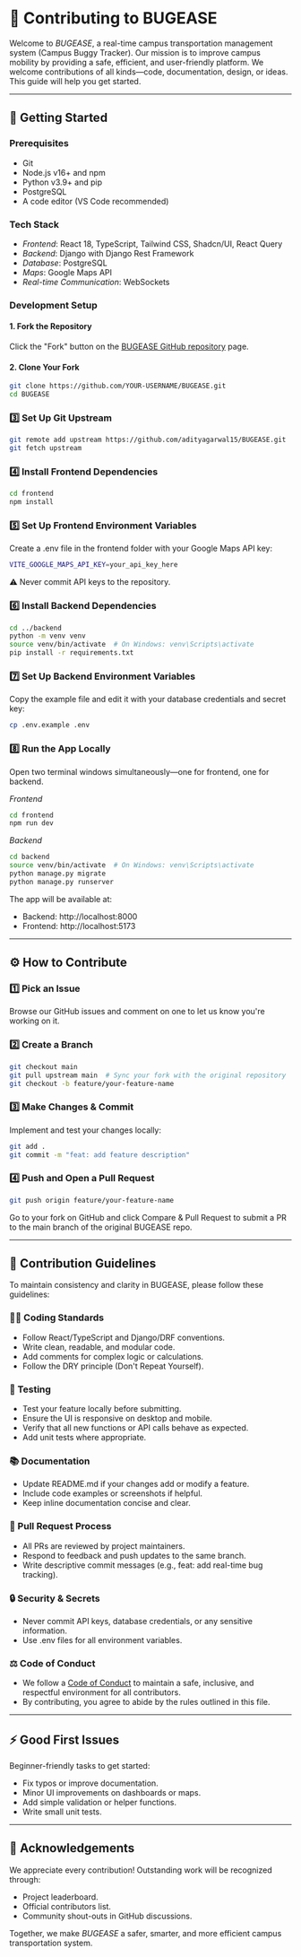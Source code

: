 # 🤝 Contributing to BUGEASE

Welcome to *BUGEASE*, a real-time campus transportation management system (Campus Buggy Tracker). Our mission is to improve campus mobility by providing a safe, efficient, and user-friendly platform. We welcome contributions of all kinds—code, documentation, design, or ideas. This guide will help you get started.

---

## 🚀 Getting Started

### Prerequisites
- Git
- Node.js v16+ and npm
- Python v3.9+ and pip
- PostgreSQL
- A code editor (VS Code recommended)

### Tech Stack
- *Frontend*: React 18, TypeScript, Tailwind CSS, Shadcn/UI, React Query
- *Backend*: Django with Django Rest Framework
- *Database*: PostgreSQL
- *Maps*: Google Maps API
- *Real-time Communication*: WebSockets

### Development Setup

#### 1. Fork the Repository
Click the "Fork" button on the [BUGEASE GitHub repository](https://github.com/adityagarwal15/BUGEASE) page.

#### 2. Clone Your Fork
```bash
git clone https://github.com/YOUR-USERNAME/BUGEASE.git
cd BUGEASE
```

### 3️⃣ Set Up Git Upstream
```bash
git remote add upstream https://github.com/adityagarwal15/BUGEASE.git
git fetch upstream
```

### 4️⃣ Install Frontend Dependencies
```bash
cd frontend
npm install
```

### 5️⃣ Set Up Frontend Environment Variables

Create a .env file in the frontend folder with your Google Maps API key:
```bash
VITE_GOOGLE_MAPS_API_KEY=your_api_key_here
```

⚠ Never commit API keys to the repository.

### 6️⃣ Install Backend Dependencies
```bash
cd ../backend
python -m venv venv
source venv/bin/activate  # On Windows: venv\Scripts\activate
pip install -r requirements.txt
```

### 7️⃣ Set Up Backend Environment Variables
Copy the example file and edit it with your database credentials and secret key:
```bash
cp .env.example .env
```

### 8️⃣ Run the App Locally
Open two terminal windows simultaneously—one for frontend, one for backend.

*Frontend*
```bash
cd frontend
npm run dev
```

*Backend*
```bash
cd backend
source venv/bin/activate  # On Windows: venv\Scripts\activate
python manage.py migrate
python manage.py runserver
```

The app will be available at:
- Backend: http://localhost:8000
- Frontend: http://localhost:5173

---

## ⚙ How to Contribute

### 1️⃣ Pick an Issue
Browse our GitHub issues and comment on one to let us know you're working on it.

### 2️⃣ Create a Branch
```bash
git checkout main
git pull upstream main  # Sync your fork with the original repository
git checkout -b feature/your-feature-name
```

### 3️⃣ Make Changes & Commit
Implement and test your changes locally:
```bash
git add .
git commit -m "feat: add feature description"
```

### 4️⃣ Push and Open a Pull Request
```bash
git push origin feature/your-feature-name
```
Go to your fork on GitHub and click Compare & Pull Request to submit a PR to the main branch of the original BUGEASE repo.

---

## 📝 Contribution Guidelines

To maintain consistency and clarity in BUGEASE, please follow these guidelines:

### 👨‍💻 Coding Standards
- Follow React/TypeScript and Django/DRF conventions.
- Write clean, readable, and modular code.
- Add comments for complex logic or calculations.
- Follow the DRY principle (Don't Repeat Yourself).

### 🧪 Testing
- Test your feature locally before submitting.
- Ensure the UI is responsive on desktop and mobile.
- Verify that all new functions or API calls behave as expected.
- Add unit tests where appropriate.

### 📚 Documentation
- Update README.md if your changes add or modify a feature.
- Include code examples or screenshots if helpful.
- Keep inline documentation concise and clear.

### 🔄 Pull Request Process
- All PRs are reviewed by project maintainers.
- Respond to feedback and push updates to the same branch.
- Write descriptive commit messages (e.g., feat: add real-time bug tracking).

### 🔒 Security & Secrets
- Never commit API keys, database credentials, or any sensitive information.
- Use .env files for all environment variables.

### ⚖ Code of Conduct
- We follow a [Code of Conduct](CODE_OF_CONDUCT.md) to maintain a safe, inclusive, and respectful environment for all contributors.
- By contributing, you agree to abide by the rules outlined in this file.

---

## ⚡ Good First Issues
Beginner-friendly tasks to get started:
- Fix typos or improve documentation.
- Minor UI improvements on dashboards or maps.
- Add simple validation or helper functions.
- Write small unit tests.

---

## 🙏 Acknowledgements
We appreciate every contribution! Outstanding work will be recognized through:
- Project leaderboard.
- Official contributors list.
- Community shout-outs in GitHub discussions.

Together, we make *BUGEASE* a safer, smarter, and more efficient campus transportation system.
